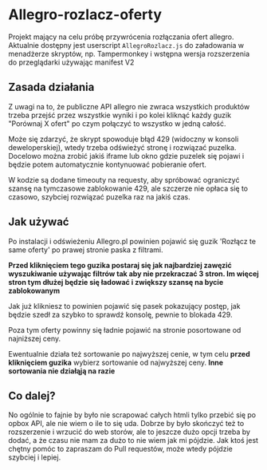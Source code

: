 # Allegro-rozlacz-oferty

Projekt mający na celu próbę przywrócenia rozłączania ofert allegro. Aktualnie dostępny jest userscript `AllegroRozlacz.js` do załadowania w menadżerze skryptów, np. Tampermonkey i wstępna wersja rozszerzenia do przeglądarki używając manifest V2

## Zasada działania

Z uwagi na to, że publiczne API allegro nie zwraca wszystkich produktów trzeba przejść przez wszystkie wyniki i po kolei kliknąć każdy guzik "Porównaj X ofert" po czym połączyć to wszystko w jedną całość.

Może się zdarzyć, że skrypt spowoduje błąd 429 (widoczny w konsoli deweloperskiej), wtedy trzeba odświeżyć stronę i rozwiązać puzelka. Docelowo można zrobić jakiś iframe lub okno gdzie puzelek się pojawi i będzie potem automatycznie kontynuować pobieranie ofert.

W kodzie są dodane timeouty na requesty, aby spróbować ograniczyć szansę na tymczasowe zablokowanie 429, ale szczerze nie opłaca się to czasowo, szybciej rozwiązać puzelka raz na jakiś czas.

## Jak używać

Po instalacji i odświeżeniu Allegro.pl powinien pojawić się guzik 'Rozłącz te same oferty' po prawej stronie paska z filtrami. 

**Przed kliknięciem tego guzika postaraj się jak najbardziej zawęzić wyszukiwanie używając filtrów tak aby nie przekraczać 3 stron. Im więcej stron tym dłużej będzie się ładować i zwiększy szansę na bycie zablokowanym**

Jak już klikniesz to powinien pojawić się pasek pokazujący postęp, jak będzie szedł za szybko to sprawdź konsolę, pewnie to blokada 429.

Poza tym oferty powinny się ładnie pojawić na stronie posortowane od najniższej ceny.

Ewentualnie działa też sortowanie po najwyższej cenie, w tym celu **przed kliknięciem guzika** wybierz sortowanie od najwyższej ceny. **Inne sortowania nie działąją na razie**

## Co dalej?

No ogólnie to fajnie by było nie scrapować całych htmli tylko przebić się po opbox API, ale nie wiem o ile to się uda. Dobrze by było skończyć też to rozszerzenie i wrzucić do web storów, ale to jeszcze dużo opcji trzeba by dodać, a że czasu nie mam za dużo to nie wiem jak mi pójdzie. Jak ktoś jest chętny pomóc to zapraszam do Pull requestów, może wtedy pójdzie szybciej i lepiej.